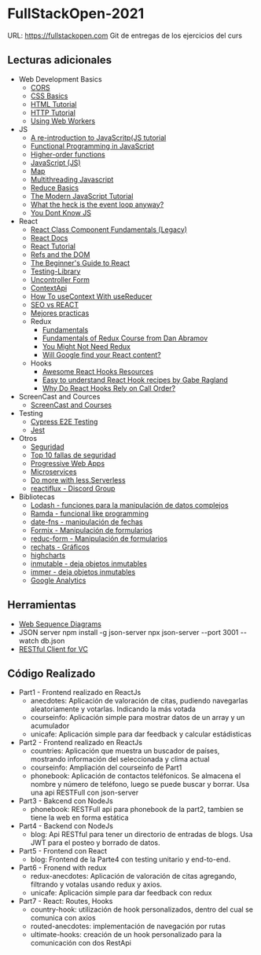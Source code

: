 # FullStackOpen-2021 

URL: https://fullstackopen.com 
Git de entregas de los ejercicios del curs

## Lecturas adicionales
* Web Development Basics
  * [CORS](https://developer.mozilla.org/en-US/docs/Web/HTTP/CORS)
  * [CSS Basics](https://developer.mozilla.org/en-US/docs/Learn/Getting_started_with_the_web/CSS_basics)
  * [HTML Tutorial](https://developer.mozilla.org/en-US/docs/Learn/Getting_started_with_the_web/HTML_basics)
  * [HTTP Tutorial](https://developer.mozilla.org/en-US/docs/Web/HTTP)
  * [Using Web Workers](https://developer.mozilla.org/en-US/docs/Web/API/Web_Workers_API/Using_web_workers)
* JS
  * [A re-introduction to JavaScritp(JS tutorial](https://developer.mozilla.org/en-US/docs/Web/JavaScript/A_re-introduction_to_JavaScript)
  * [Functional Programming in JavaScript](https://www.youtube.com/playlist?list=PL0zVEGEvSaeEd9hlmCXrk5yUyqUag-n84)
  * [Higher-order functions](https://www.youtube.com/watch?v=BMUiFMZr7vk&list=PL0zVEGEvSaeEd9hlmCXrk5yUyqUag-n84)
  * [JavaScript (JS)](https://developer.mozilla.org/en-US/docs/Web/JavaScript)
  * [Map](https://www.youtube.com/watch?v=bCqtb-Z5YGQ&list=PL0zVEGEvSaeEd9hlmCXrk5yUyqUag-n84&index=2)
  * [Multithreading Javascript](https://medium.com/techtrument/multithreading-javascript-46156179cf9a)
  * [Reduce Basics](https://www.youtube.com/watch?v=Wl98eZpkp-c&t=31s)
  * [The Modern JavaScript Tutorial](https://javascript.info/)
  * [What the heck is the event loop anyway?](https://www.youtube.com/watch?v=8aGhZQkoFbQ)
  * [You Dont Know JS](https://github.com/getify/You-Dont-Know-JS)
* React
  * [React Class Component Fundamentals (Legacy)](https://egghead.io/courses/react-with-class-components-fundamentals-4351f8bb)
  * [React Docs](https://reactjs.org/docs/getting-started.html)
  * [React Tutorial](https://reactjs.org/tutorial/tutorial.html)
  * [Refs and the DOM](https://reactjs.org/docs/refs-and-the-dom.html)
  * [The Beginner's Guide to React](https://egghead.io/courses/the-beginner-s-guide-to-react)
  * [Testing-Library](https://testing-library.com/docs/)
  * [Uncontroller Form](https://goshacmd.com/controlled-vs-uncontrolled-inputs-react/)
  * [ContextApi](https://reactjs.org/docs/context.html)
  * [How To useContext With useReducer](https://hswolff.com/blog/how-to-usecontext-with-usereducer/)
  * [SEO vs REACT](https://www.freecodecamp.org/news/seo-vs-react-is-it-neccessary-to-render-react-pages-in-the-backend-74ce5015c0c9/)
  * [Mejores practicas](https://reactpatterns.com/)
  * Redux
	* [Fundamentals](https://redux.js.org/tutorials/fundamentals/part-1-overview) 
	* [Fundamentals of Redux Course from Dan Abramov](https://egghead.io/courses/fundamentals-of-redux-course-from-dan-abramov-bd5cc867) 
	* [You Might Not Need Redux](https://medium.com/@dan_abramov/you-might-not-need-redux-be46360cf367)
	* [Will Google find your React content?](https://www.javascriptstuff.com/react-seo/)
  * Hooks
	* [Awesome React Hooks Resources](https://github.com/rehooks/awesome-react-hooks)
    * [Easy to understand React Hook recipes by Gabe Ragland](https://usehooks.com/)
    * [Why Do React Hooks Rely on Call Order?](https://overreacted.io/why-do-hooks-rely-on-call-order/)
* ScreenCast and Cources
  * [ScreenCast and Courses](https://egghead.io/) 
* Testing
  * [Cypress E2E Testing](https://docs.cypress.io/guides/overview/why-cypress#In-a-nutshell)
  * [Jest](https://jestjs.io/)
* Otros
  * [Seguridad](https://cybersecuritybase.mooc.fi/module-2.1)
  * [Top 10 fallas de seguridad](https://owasp.org/www-project-top-ten/)
  * [Progressive Web Apps](https://web.dev/progressive-web-apps/)
  * [Microservices](https://martinfowler.com/articles/microservices.html)
  * [Do more with less.‍Serverless](https://www.serverless.com/)
  * [reactiflux - Discord Group](https://www.reactiflux.com/)
* Bibliotecas
  * [Lodash - funciones para la manipulación de datos complejos](https://www.npmjs.com/package/lodash)
  * [Ramda - funcional like programming](https://ramdajs.com/)
  * [date-fns - manipulación de fechas](https://github.com/date-fns/date-fns)
  * [Formix - Manipulación de formularios](https://www.npmjs.com/package/formik)
  * [reduc-form - Manipulación de formularios](https://redux-form.com/8.3.0/)
  * [rechats - Gráficos](http://recharts.org/en-US/)
  * [highcharts](https://github.com/highcharts/highcharts-react)
  * [inmutable - deja objetos inmutables](https://github.com/facebook/immutable-js/)
  * [immer - deja objetos inmutables ](https://github.com/mweststrate/immer)
  * [Google Analytics](https://github.com/react-ga/react-ga)
## Herramientas
* [Web Sequence Diagrams](https://www.websequencediagrams.com/)
* JSON server
	npm install -g json-server
	npx json-server --port 3001 --watch db.json
* [RESTful Client for VC](https://github.com/Huachao/vscode-restclient)

## Código Realizado
* Part1 - Frontend realizado en ReactJs
  * anecdotes: Aplicación de valoración de citas, pudiendo navegarlas aleatoriamente y votarlas. Indicando la más votada
  * courseinfo: Aplicación simple para mostrar datos de un array y un acumulador
  * unicafe: Aplicación simple para dar feedback y calcular estádisticas
* Part2 - Frontend realizado en ReactJs
  * countries: Aplicación que muestra un buscador de países, mostrando información del seleccionada y clima actual
  * courseinfo: Ampliación del courseinfo de Part1
  * phonebook: Aplicación de contactos teléfonicos. Se almacena el nombre y número de teléfono, luego se puede buscar y borrar. Usa una api RESTFull con json-server
* Part3 - Bakcend con NodeJs
  * phonebook: RESTFull api para phonebook de la part2, tambien se tiene la web en forma estática
* Part4 - Backend con NodeJs
  * blog: Api RESTful para tener un directorio de entradas de blogs. Usa JWT para el posteo y borrado de datos.
* Part5 - Frontend con React
  * blog: Frontend de la Parte4 con testing unitario y end-to-end.
* Part6 - Fronend with redux
  * redux-anecdotes: Aplicación de valoración de citas agregando, filtrando y votalas usando redux y axios. 
  * unicafe: Aplicación simple para dar feedback con redux
* Part7 - React: Routes, Hooks
  * country-hook: utilización de hook personalizados, dentro del cual se comunica con axios
  * routed-anecdotes: implementación de navegación por rutas
  * ultimate-hooks: creación de un hook personalizado para la comunicación con dos RestApi
  

